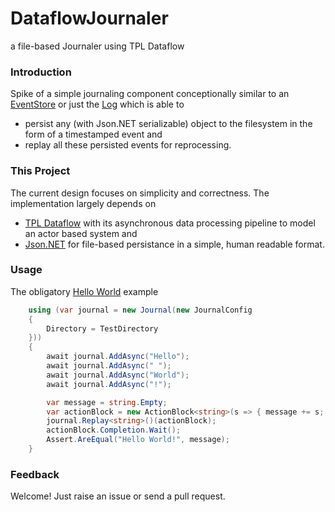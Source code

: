 # DataflowJournaler

a file-based Journaler using TPL Dataflow

### Introduction

Spike of a simple journaling component conceptionally similar to an [EventStore](https://www.geteventstore.com/) or just the [Log](https://engineering.linkedin.com/distributed-systems/log-what-every-software-engineer-should-know-about-real-time-datas-unifying) which is able to

- persist any (with Json.NET serializable) object to the filesystem in the form of a timestamped event and
- replay all these persisted events for reprocessing.

### This Project 

The current design focuses on simplicity and correctness. The implementation largely depends on

- [TPL Dataflow](https://msdn.microsoft.com/en-us/library/hh228603(v=vs.110).aspx) with its asynchronous data processing pipeline to model an actor based system and
- [Json.NET](http://www.newtonsoft.com/json) for file-based persistance in a simple, human readable format.

### Usage

The obligatory [Hello World](https://github.com/8snit/Spike.DataflowJournaler/blob/192386e2e4ee1b2a5694bfc15281f1e196b21418/Spike.DataflowJournaler.Tests/SmokeTests.cs#L27-L41) example

```c#
	using (var journal = new Journal(new JournalConfig
    {
        Directory = TestDirectory
    }))
    {
        await journal.AddAsync("Hello");
        await journal.AddAsync(" ");
        await journal.AddAsync("World");
        await journal.AddAsync("!");

        var message = string.Empty;
        var actionBlock = new ActionBlock<string>(s => { message += s; });
        journal.Replay<string>()(actionBlock);
        actionBlock.Completion.Wait();
        Assert.AreEqual("Hello World!", message);
    }
```

### Feedback
Welcome! Just raise an issue or send a pull request.


